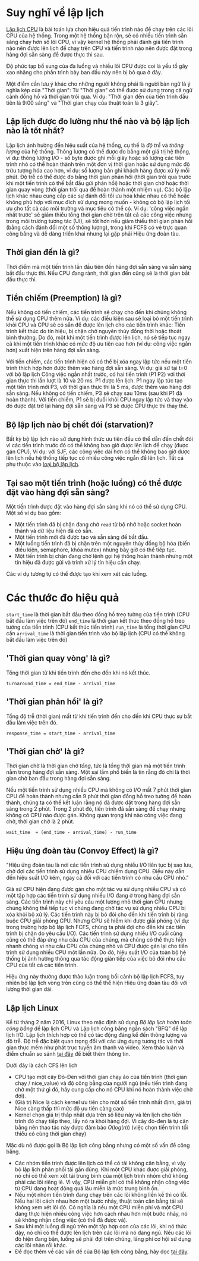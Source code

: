 # Suy nghĩ về lập lịch

[Lập lịch CPU](https://en.wikipedia.org/wiki/Scheduling_(computing)) là bài toán lựa chọn hiệu quả tiến trình nào để chạy trên các lõi CPU của hệ thống. Trong một hệ thống bận rộn, sẽ có nhiều tiến trình sẵn sàng chạy hơn số lõi CPU, vì vậy kernel hệ thống phải đánh giá tiến trình nào nên được lên lịch để chạy trên CPU và tiến trình nào nên được đặt trong hàng đợi sẵn sàng để được thực thi sau.

Độ phức tạp bổ sung của đa luồng và nhiều lõi CPU được coi là yếu tố gây xao nhãng cho phần trình bày ban đầu này nên bị bỏ qua ở đây.

Một điểm cần lưu ý khác cho những người không phải là người bản ngữ là ý nghĩa kép của "Thời gian": Từ "Thời gian" có thể được sử dụng trong cả ngữ cảnh đồng hồ và thời gian trôi qua. Ví dụ: "Thời gian đến của tiến trình đầu tiên là 9:00 sáng" và "Thời gian chạy của thuật toán là 3 giây".

## Lập lịch được đo lường như thế nào và bộ lập lịch nào là tốt nhất?

Lập lịch ảnh hưởng đến hiệu suất của hệ thống, cụ thể là *độ trễ* và *thông lượng* của hệ thống. Thông lượng có thể được đo bằng một giá trị hệ thống, ví dụ: thông lượng I/O - số byte được ghi mỗi giây hoặc số lượng các tiến trình nhỏ có thể hoàn thành trên một đơn vị thời gian hoặc sử dụng mức độ trừu tượng hóa cao hơn, ví dụ: số lượng bản ghi khách hàng được xử lý mỗi phút. Độ trễ có thể được đo bằng thời gian phản hồi (thời gian trôi qua trước khi một tiến trình có thể bắt đầu gửi phản hồi) hoặc thời gian chờ hoặc thời gian quay vòng (thời gian trôi qua để hoàn thành một nhiệm vụ). Các bộ lập lịch khác nhau cung cấp các sự đánh đổi tối ưu hóa khác nhau có thể hoặc không phù hợp với mục đích sử dụng mong muốn - không có bộ lập lịch tối ưu cho tất cả các môi trường và mục tiêu có thể có. Ví dụ: 'công việc ngắn nhất trước' sẽ giảm thiểu tổng thời gian chờ trên tất cả các công việc nhưng trong môi trường tương tác (UI), sẽ tốt hơn nếu giảm thiểu thời gian phản hồi (bằng cách đánh đổi một số thông lượng), trong khi FCFS có vẻ trực quan công bằng và dễ dàng triển khai nhưng lại gặp phải Hiệu ứng đoàn tàu.

## Thời gian đến là gì?

Thời điểm mà một tiến trình lần đầu tiên đến hàng đợi sẵn sàng và sẵn sàng bắt đầu thực thi. Nếu CPU đang rảnh, thời gian đến cũng sẽ là thời gian bắt đầu thực thi.

## Tiền chiếm (Preemption) là gì?

Nếu không có tiền chiếm, các tiến trình sẽ chạy cho đến khi chúng không thể sử dụng CPU thêm nữa. Ví dụ: các điều kiện sau sẽ loại bỏ một tiến trình khỏi CPU và CPU sẽ có sẵn để được lên lịch cho các tiến trình khác: Tiến trình kết thúc do tín hiệu, bị chặn chờ nguyên thủy đồng thời hoặc thoát bình thường.
Do đó, một khi một tiến trình được lên lịch, nó sẽ tiếp tục ngay cả khi một tiến trình khác có mức độ ưu tiên cao hơn (ví dụ: công việc ngắn hơn) xuất hiện trên hàng đợi sẵn sàng.

Với tiền chiếm, các tiến trình hiện có có thể bị xóa ngay lập tức nếu một tiến trình thích hợp hơn được thêm vào hàng đợi sẵn sàng. Ví dụ: giả sử tại t=0 với bộ lập lịch Công việc ngắn nhất trước, có hai tiến trình (P1 P2) với thời gian thực thi lần lượt là 10 và 20 ms. P1 được lên lịch. P1 ngay lập tức tạo một tiến trình mới P3, với thời gian thực thi là 5 ms, được thêm vào hàng đợi sẵn sàng. Nếu không có tiền chiếm, P3 sẽ chạy sau 10ms (sau khi P1 đã hoàn thành). Với tiền chiếm, P1 sẽ bị đuổi khỏi CPU ngay lập tức và thay vào đó được đặt trở lại hàng đợi sẵn sàng và P3 sẽ được CPU thực thi thay thế.

## Bộ lập lịch nào bị chết đói (starvation)?
Bất kỳ bộ lập lịch nào sử dụng hình thức ưu tiên đều có thể dẫn đến chết đói vì các tiến trình trước đó có thể không bao giờ được lên lịch để chạy (được gán CPU). Ví dụ: với SJF, các công việc dài hơn có thể không bao giờ được lên lịch nếu hệ thống tiếp tục có nhiều công việc ngắn để lên lịch. Tất cả phụ thuộc vào [loại bộ lập lịch](https://en.wikipedia.org/wiki/Scheduling_(computing)#Types_of_operating_system_schedulers).

## Tại sao một tiến trình (hoặc luồng) có thể được đặt vào hàng đợi sẵn sàng?

Một tiến trình được đặt vào hàng đợi sẵn sàng khi nó có thể sử dụng CPU. Một số ví dụ bao gồm:
* Một tiến trình đã bị chặn đang chờ `read` từ bộ nhớ hoặc socket hoàn thành và dữ liệu hiện đã có sẵn.
* Một tiến trình mới đã được tạo và sẵn sàng để bắt đầu.
* Một luồng tiến trình đã bị chặn trên một nguyên thủy đồng bộ hóa (biến điều kiện, semaphore, khóa mutex) nhưng bây giờ có thể tiếp tục.
* Một tiến trình bị chặn đang chờ lệnh gọi hệ thống hoàn thành nhưng một tín hiệu đã được gửi và trình xử lý tín hiệu cần chạy.

Các ví dụ tương tự có thể được tạo khi xem xét các luồng.

# Các thước đo hiệu quả

`start_time` là thời gian bắt đầu theo đồng hồ treo tường của tiến trình (CPU bắt đầu làm việc trên đó)
`end_time` là thời gian kết thúc theo đồng hồ treo tường của tiến trình (CPU kết thúc tiến trình)
`run_time` là tổng thời gian CPU cần
`arrival_time` là thời gian tiến trình vào bộ lập lịch (CPU có thể không bắt đầu làm việc trên đó)

## 'Thời gian quay vòng' là gì?

Tổng thời gian từ khi tiến trình đến cho đến khi nó kết thúc.

`turnaround_time = end_time - arrival_time`

## 'Thời gian phản hồi' là gì?

Tổng độ trễ (thời gian) mất từ ​​khi tiến trình đến cho đến khi CPU thực sự bắt đầu làm việc trên đó.

`response_time = start_time - arrival_time`

## 'Thời gian chờ' là gì?

Thời gian chờ là thời gian chờ *tổng*, tức là tổng thời gian mà một tiến trình nằm trong hàng đợi sẵn sàng. Một sai lầm phổ biến là tin rằng đó chỉ là thời gian chờ ban đầu trong hàng đợi sẵn sàng.

Nếu một tiến trình sử dụng nhiều CPU mà không có I/O mất 7 phút thời gian CPU để hoàn thành nhưng cần 9 phút thời gian đồng hồ treo tường để hoàn thành, chúng ta có thể kết luận rằng nó đã được đặt trong hàng đợi sẵn sàng trong 2 phút. Trong 2 phút đó, tiến trình đã sẵn sàng để chạy nhưng không có CPU nào được gán. Không quan trọng khi nào công việc đang chờ, thời gian chờ là 2 phút.

`wait_time  = (end_time - arrival_time) - run_time`


## Hiệu ứng đoàn tàu (Convoy Effect) là gì?

"Hiệu ứng đoàn tàu là nơi các tiến trình sử dụng nhiều I/O liên tục bị sao lưu, chờ đợi các tiến trình sử dụng nhiều CPU chiếm dụng CPU. Điều này dẫn đến hiệu suất I/O kém, ngay cả đối với các tiến trình có nhu cầu CPU nhỏ."

Giả sử CPU hiện đang được gán cho một tác vụ sử dụng nhiều CPU và có một tập hợp các tiến trình sử dụng nhiều I/O đang ở trong hàng đợi sẵn sàng. Các tiến trình này chỉ yêu cầu một lượng nhỏ thời gian CPU nhưng chúng không thể tiếp tục vì chúng đang chờ tác vụ sử dụng nhiều CPU bị xóa khỏi bộ xử lý. Các tiến trình này bị bỏ đói cho đến khi tiến trình bị ràng buộc CPU giải phóng CPU. Nhưng CPU sẽ hiếm khi được giải phóng (ví dụ: trong trường hợp bộ lập lịch FCFS, chúng ta phải đợi cho đến khi các tiến trình bị chặn do yêu cầu I/O). Các tiến trình sử dụng nhiều I/O cuối cùng cũng có thể đáp ứng nhu cầu CPU của chúng, mà chúng có thể thực hiện nhanh chóng vì nhu cầu CPU của chúng nhỏ và CPU được gán lại cho tiến trình sử dụng nhiều CPU một lần nữa. Do đó, hiệu suất I/O của toàn bộ hệ thống bị ảnh hưởng thông qua tác động gián tiếp của việc bỏ đói nhu cầu CPU của tất cả các tiến trình.

Hiệu ứng này thường được thảo luận trong bối cảnh bộ lập lịch FCFS, tuy nhiên bộ lập lịch vòng tròn cũng có thể thể hiện Hiệu ứng đoàn tàu đối với lượng thời gian dài.


## Lập lịch Linux
Kể từ tháng 2 năm 2016, Linux theo mặc định sử dụng *Bộ lập lịch hoàn toàn công bằng* để lập lịch CPU và Lập lịch công bằng ngân sách "BFQ" để lập lịch I/O. Lập lịch thích hợp có thể có tác động đáng kể đến thông lượng và độ trễ. Độ trễ đặc biệt quan trọng đối với các ứng dụng tương tác và thời gian thực mềm như phát trực tuyến âm thanh và video. Xem thảo luận và điểm chuẩn so sánh [tại đây](https://lkml.org/lkml/2014/5/27/314) để biết thêm thông tin.

Dưới đây là cách CFS lên lịch

* CPU tạo một cây Đỏ-Đen với thời gian chạy ảo của tiến trình (thời gian chạy / nice\_value) và độ công bằng của người ngủ (nếu tiến trình đang chờ một thứ gì đó, hãy cung cấp cho nó CPU khi nó hoàn thành việc chờ đợi).
* (Giá trị Nice là cách kernel ưu tiên cho một số tiến trình nhất định, giá trị Nice càng thấp thì mức độ ưu tiên càng cao)
* Kernel chọn giá trị thấp nhất dựa trên số liệu này và lên lịch cho tiến trình đó chạy tiếp theo, lấy nó ra khỏi hàng đợi. Vì cây đỏ-đen là tự cân bằng nên thao tác này được đảm bảo $O(log(n))$ (việc chọn tiến trình tối thiểu có cùng thời gian chạy)

Mặc dù nó được gọi là Bộ lập lịch công bằng nhưng có một số vấn đề công bằng.

* Các nhóm tiến trình được lên lịch có thể có tải không cân bằng, vì vậy bộ lập lịch phân phối tải gần đúng. Khi một CPU khác được giải phóng, nó chỉ có thể xem xét tải trung bình của một lịch trình nhóm chứ không phải các lõi riêng lẻ. Vì vậy, CPU miễn phí có thể không nhận công việc từ CPU đang hoạt động quá lâu miễn là mức trung bình ổn.
* Nếu một nhóm tiến trình đang chạy trên các lõi không liền kề thì có lỗi. Nếu hai lõi cách nhau hơn một bước nhảy, thuật toán cân bằng tải sẽ không xem xét lõi đó. Có nghĩa là nếu một CPU miễn phí và một CPU đang thực hiện nhiều công việc hơn cách nhau hơn một bước nhảy, nó sẽ không nhận công việc (có thể đã được vá).
* Sau khi một luồng đi ngủ trên một tập hợp con của các lõi, khi nó thức dậy, nó chỉ có thể được lên lịch trên các lõi mà nó đang ngủ. Nếu các lõi đó hiện đang bận, luồng sẽ phải đợi trên chúng, lãng phí cơ hội sử dụng các lõi nhàn rỗi khác.
* Để đọc thêm về các vấn đề của Bộ lập lịch công bằng, hãy đọc [tại đây](https://blog.acolyer.org/2016/04/26/the-linux-scheduler-a-decade-of-wasted-cores).
